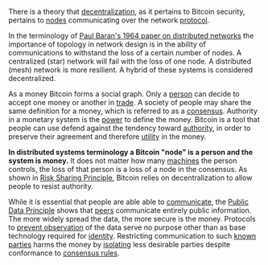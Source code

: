 There is a theory that [decentralization](Glossary#centralization), as it pertains to Bitcoin security, pertains to [nodes](Glossary#node) communicating over the network [protocol](Glossary#protocol).

In the terminology of [Paul Baran's 1964 paper on distributed networks](http://web.cs.ucla.edu/classes/cs217/Baran64.pdf) the importance of topology in network design is in the ability of communications to withstand the loss of a certain number of nodes. A centralized (star) network will fail with the loss of one node. A distributed (mesh) network is more resilient. A hybrid of these systems is considered decentralized.

As a money Bitcoin forms a social graph. Only a [person](Glossary#person) can decide to accept one money or another in [trade](Glossary#trade). A society of people may share the same definition for a money, which is referred to as a [consensus](Glossary#consensus). Authority in a monetary system is the [power](Glossary#power) to define the money. Bitcoin is a tool that people can use defend against the tendency toward [authority](Glossary#state), in order to preserve their agreement and therefore [utility](Glossary#utility) in the money.

**In distributed systems terminology a Bitcoin "node" is a person and the system is money.** It does not matter how many [machines](Glossary#machine) the person controls, the loss of that person is a loss of a node in the consensus. As shown in [Risk Sharing Principle](Risk-Sharing-Principle), Bitcoin relies on decentralization to allow people to resist authority.

While it is essential that people are able able to [communicate](Glossary#communication), the [Public Data Principle](Public-Data-Principle) shows that [peers](Glossary#peer-to-peer) communicate entirely public information. The more widely spread the data, the more secure is the money. Protocols to [prevent observation](https://github.com/bitcoin/bips/blob/master/bip-0151.mediawiki) of the data serve no purpose other than as base technology required for [identity](Glossary#identity). Restricting communication to such [known parties](https://github.com/bitcoin/bips/blob/master/bip-0150.mediawiki) harms the money by [isolating](Glossary#partition) less desirable parties despite conformance to [consensus rules](Glossary#consensus-rules).